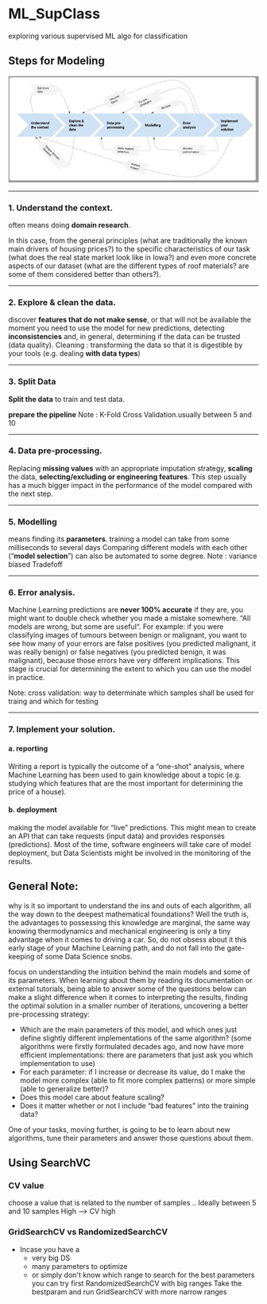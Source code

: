 # ML_SupClass
exploring various supervised ML algo for classification


## Steps for Modeling
![image](steps.png)

------------
### 1. Understand the context.
often means doing **domain research**.

In this case,
 from the general principles (what are traditionally the known main drivers of housing prices?) 
 to the specific characteristics of our task (what does the real state market look like in Iowa?)
 and even more concrete aspects of our dataset (what are the different types of roof materials? are some of them considered better than others?).

-------------
### 2. Explore & clean the data.
discover **features that do not make sense**, or that will not be available the moment you need to use the model for new predictions, 
detecting **inconsistencies** and, in general, determining if the data can be trusted (data quality). 
Cleaning : transforming the data so that it is digestible by your tools (e.g. dealing **with data types**)

----------
### 3. Split Data
**Split the data** to train and test data.

**prepare the pipeline**
Note : K-Fold Cross Validation.usually between 5 and 10

---------
### 4. Data pre-processing.
Replacing **missing values** with an appropriate imputation strategy, 
**scaling** the data, 
**selecting/excluding or engineering features**.
This step usually has a much bigger impact in the performance of the model compared with the next step.

--------
### 5. Modelling
means finding its **parameters**.
training a model can take from some milliseconds to several days
Comparing different models with each other (“**model selection**”) can also be automated to some degree.
Note : variance biased Tradefoff

---------
### 6. Error analysis.
Machine Learning predictions are **never 100% accurate**
if they are, you might want to double check whether you made a mistake somewhere. “All models are wrong, but some are useful“.
For example: if you were classifying images of tumours between benign or malignant, you want to see how many of your errors are false positives (you predicted malignant, it was really benign) or false negatives (you predicted benign, it was malignant), because those errors have very different implications. 
This stage is crucial for determining the extent to which you can use the model in practice.

Note: cross validation: way to determinate which samples shall be used for traing and which for testing

---------------
### 7. Implement your solution.
#### a. reporting
Writing a report is typically the outcome of a “one-shot” analysis, where Machine Learning has been used to gain knowledge about a topic (e.g. studying which features that are the most important for determining the price of a house). 
#### b. deployment
 making the model available for “live” predictions. 
 This might mean to create an API that can take requests (input data) and provides responses (predictions). 
 Most of the time, software engineers will take care of model deployment, but Data Scientists might be involved in the monitoring of the results.


 ## General Note:
 why is it so important to understand the ins and outs of each algorithm, all the way down to the deepest mathematical foundations? 
 Well the truth is, the advantages to possessing this knowledge are marginal, the same way knowing thermodynamics and mechanical engineering is only a tiny advantage when it comes to driving a car. 
 So, do not obsess about it this early stage of your Machine Learning path, and do not fall into the gate-keeping of some Data Science snobs.

focus on understanding the intuition behind the main models and some of its parameters. 
When learning about them by reading its documentation or external tutorials, 
being able to answer some of the questions below can make a slight difference when it comes to interpreting the results, finding the optimal solution in a smaller number of iterations, uncovering a better pre-processing strategy:

 - Which are the main parameters of this model, and which ones just define slightly different implementations of the same algorithm? (some algorithms were firstly formulated decades ago, and now have more efficient implementations: there are parameters that just ask you which implementation to use)
 - For each parameter: if I increase or decrease its value, do I make the model more complex (able to fit more complex patterns) or more simple (able to generalize better)?
 - Does this model care about feature scaling?
 - Does it matter whether or not I include “bad features” into the training data?
 
One of your tasks, moving further, is going to be to learn about new algorithms, tune their parameters and answer those questions about them.


## Using SearchVC

### CV value
choose a value that is related to the number of samples .. 
Ideally between 5 and 10
samples High --> CV high 

### GridSearchCV vs RandomizedSearchCV
- Incase you have a 
    - very big DS
    - many parameters to optimize
    - or simply don't know which range to search for the best parameters
you can try first RandomizedSearchCV with big ranges 
Take the bestparam and run GridSearchCV with more narrow ranges 